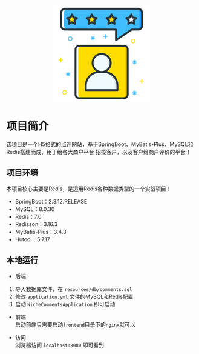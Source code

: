 <div align="center">
  <img src="./assets/logo.png" alt="logo">
</div>

# 项目简介
该项目是一个H5格式的点评网站，基于SpringBoot、MyBatis-Plus、MySQL和Redis搭建而成，用于给各大商户平台
招揽客户，以及客户给商户评价的平台！
## 项目环境
本项目核心主要是Redis，是运用Redis各种数据类型的一个实战项目！

- SpringBoot：2.3.12.RELEASE
- MySQL：8.0.30
- Redis：7.0
- Redisson：3.16.3
- MyBatis-Plus：3.4.3
- Hutool：5.7.17

## 本地运行
- 后端
1. 导入数据库文件，在 `resources/db/comments.sql`
2. 修改 `application.yml` 文件的MySQL和Redis配置
3. 启动 `NicheCommentsApplication` 即可启动

- 前端</br>
启动前端只需要启动`frontend`目录下的`nginx`就可以

- 访问</br>
浏览器访问 `localhost:8080` 即可看到